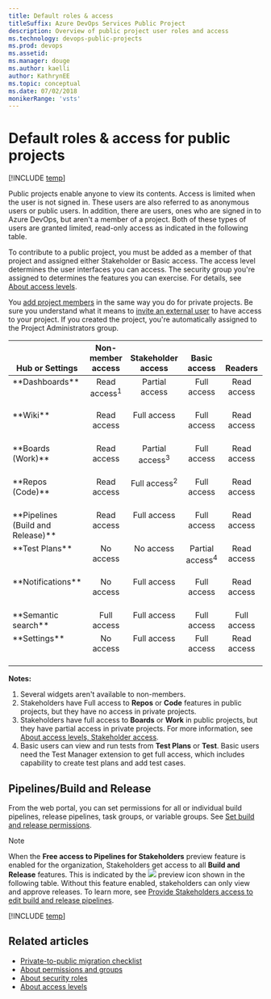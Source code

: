 ```yaml
---
title: Default roles & access 
titleSuffix: Azure DevOps Services Public Project
description: Overview of public project user roles and access
ms.technology: devops-public-projects
ms.prod: devops
ms.assetid: 
ms.manager: douge
ms.author: kaelli
author: KathrynEE
ms.topic: conceptual
ms.date: 07/02/2018
monikerRange: 'vsts'
---
```



# Default roles & access for public projects

[!INCLUDE [temp](_shared/version-public-projects.md)]  

Public projects enable anyone to view its contents. Access is limited when the user is not signed in. These users are also referred to as anonymous users or public users. In addition, there are users, ones who are signed in to Azure DevOps, but aren't a member of a project. Both of these types of users are granted limited, read-only access as indicated in the following table.  

To contribute to a public project, you must be added as a member of that project and assigned either Stakeholder or Basic access. The access level determines the user interfaces you can access. The security group you're assigned to determines the features you can exercise. For details, see [About access levels](../security/access-levels.md).

You [add project members](../accounts/add-organization-users.md) in the same way you do for private projects. Be sure you understand what it means to [invite an external user](../accounts/add-external-user.md) to have access to your project. If you created the project, you're automatically assigned to the Project Administrators group. 


<table>
<tr valign="bottom">
<th width="14%">Hub or Settings</th>
<th width="15%">Non-member access</th>
<th width="15%">Stakeholder access</th>
<th width="14%">Basic access</th>
<th width="14%">Readers</th>
<th width="16%">Contributors</th>
<th width="18%">Project Admins</th>
</tr>
<tbody valign="top" align="center">

<tr>
<td align="left">**Dashboards**</td>
<td>Read access<sup>1</sup></td>
<td>Partial access</td>
<td>Full access</td>
<td>Read access</td>
<td>Read-Write</td>
<td>Read-Write-Administer</td>
</tr>

<tr>
<td align="left">**Wiki**</td>
<td>Read access</td>
<td>Full access</td>
<td>Full access</td>
<td>Read access</td>
<td>Read-Write</td>
<td>Read-Write-Administer</td>
</tr>

<tr>
<td align="left">**Boards (Work)**</td>
<td>Read access</td>
<td>Partial access<sup>3</sup></td>
<td>Full access</td>
<td>Read access</td>
<td>Read-Write</td>
<td>Read-Write-Administer</td>
</tr>
<tr>
<td align="left">**Repos (Code)**</td>
<td>Read access</td>
<td>Full access<sup>2</sup></td>
<td>Full access</td>
<td>Read access</td>
<td>Read-Write</td>
<td>Read-Write-Administer</td>
</tr>


<tr>
<td align="left">**Pipelines (Build and Release)**</td>
<td>Read access</td>
<td>Full access</td>
<td>Full access</td>
<td>Read access</td>
<td>Read-Write</td>
<td>Read-Write-Administer</td>
</tr>

<tr>
<td align="left">**Test Plans**</td>
<td>No access</td>
<td>No access</td>
<td>Partial access<sup>4</sup></td>
<td>Read access</td>
<td>Read-Write</td>
<td>Read-Write-Administer</td>
</tr>



<tr>
<td align="left">**Notifications**</td>
<td>No access</td>
<td>Full access</td>
<td>Full access</td>
<td>Read access</td>
<td>Read-Write</td>
<td>Read-Write-Administer</td>
</tr>


<tr>
<td align="left">**Semantic search**</td>
<td>Full access</td>
<td>Full access</td>
<td>Full access</td>
<td>Full access</td>
<td>Full access</td>
<td>Full access</td>
</tr>

<tr>
<td align="left">**Settings**</td>
<td>No access</td>
<td>Full access</td>
<td>Full access</td>
<td>Read access</td>
<td>Read access</td>
<td>Read-Write-Administer</td>
</tr>

</tbody>
</table>

**Notes:**
1. Several widgets aren't available to non-members.
2. Stakeholders have Full access to **Repos** or **Code** features in public projects, but they have no access in private projects.
3. Stakeholders have full access to **Boards** or **Work** in public projects, but they have partial access in private projects. For more information, see [About access levels, Stakeholder access](../security/access-levels.md#stakeholder-access). 
4. Basic users can view and run tests from **Test Plans** or **Test**. Basic users need the Test Manager extension to get full access, which includes capability to create test plans and add test cases.


## Pipelines/Build and Release

From the web portal, you can set permissions for all or individual build pipelines, release pipelines, task groups, or variable groups. See [Set build and release permissions](../../pipelines/policies/set-permissions.md). 

> [!NOTE]   
>  When the **Free access to Pipelines for Stakeholders** preview feature is enabled for the organization, Stakeholders get access to all **Build and Release** features. This is indicated by the ![](/vsts/_img/icons/preview.png) preview icon shown in the following table. Without this feature enabled, stakeholders can only view and approve releases. To learn more, see [Provide Stakeholders access to edit build and release pipelines](../security/provide-stakeholder-pipeline-access.md).

[!INCLUDE [temp](../security/_shared/pipelines.md)]

## Related articles 

- [Private-to-public migration checklist](migration-checklist.md)
- [About permissions and groups](../security/about-permissions.md)  
- [About security roles](../security/about-security-roles.md)  
- [About access levels](../security/access-levels.md)

 